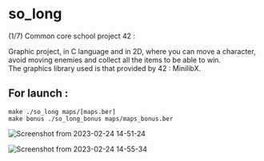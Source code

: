 # so_long

(1/7) Common core school project 42 :

Graphic project, in C language and in 2D, where you can move a character, avoid moving enemies and collect all the items to be able to win.                                                                                                                            
The graphics library used is that provided by 42 : MinilibX.                                             

## For launch :

```make ./so_long maps/[maps.ber]```                   
```make bonus ./so_long_bonus maps/maps_bonus.ber```                                                                          

![Screenshot from 2023-02-24 14-51-24](https://user-images.githubusercontent.com/88725985/221195718-77a5eaca-ad6e-443d-a3a6-68f60845043f.png)

![Screenshot from 2023-02-24 14-55-34](https://user-images.githubusercontent.com/88725985/221196050-6b5a3e4d-c06b-4d0e-a58f-c036b73c4bcf.png)
